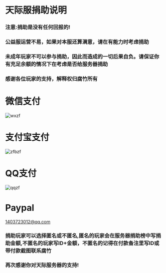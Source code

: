 # 天际服捐助说明
### 注意:捐助是没有任何回报的!
### 公益服运营不易，如果对本服还算满意，请在有能力时考虑捐助
### 未成年玩家不可以参与捐助，因此而造成的一切后果自负。请保证你有充足余额的情况下在考虑是否给服务器捐助
### 感谢各位玩家的支持，解释权归腐竹所有
# 微信支付
![wxzf](https://user-images.githubusercontent.com/81153017/221463172-1b5802ea-4bb5-4278-9f8f-0b775d187663.png)
# 支付宝支付
![zfbzf](https://user-images.githubusercontent.com/81153017/221463156-b9bcc6b2-0315-4461-bbc4-295166964283.jpg)
# QQ支付
![qqzf](https://user-images.githubusercontent.com/81153017/221457338-456a53ef-376f-4dde-abf3-bbde6b6e875a.png)
# Paypal  
1403723012@qq.com  
### 捐助玩家可以选择匿名或不匿名,匿名的玩家会在服务器捐助榜中写捐助金额,不匿名的玩家写ID+金额，不匿名的记得在付款备注里写ID或带付款截图联系腐竹  
### 再次感谢你对天际服务器的支持!



<!-- ![wxzf](https://user-images.githubusercontent.com/81153017/221457173-67cf32c7-e6fa-48dc-bfa7-6b196edf389e.png)  -->
<!-- ![1677439906232](https://user-images.githubusercontent.com/81153017/221457293-4315e7ce-b83d-4c70-8168-928da65cabe4.jpg) -->
<!-- 这里是缩小了50%的微信收款码与支付宝收款码 -->
